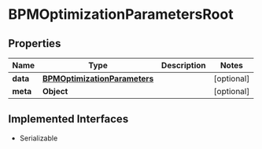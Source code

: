 

# BPMOptimizationParametersRoot


## Properties

Name | Type | Description | Notes
------------ | ------------- | ------------- | -------------
**data** | [**BPMOptimizationParameters**](BPMOptimizationParameters.md) |  |  [optional]
**meta** | **Object** |  |  [optional]


## Implemented Interfaces

* Serializable



